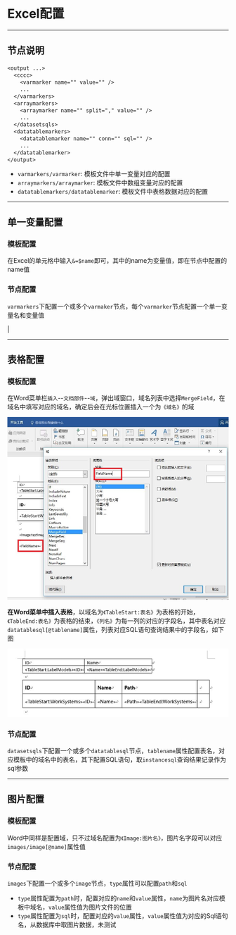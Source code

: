 # Excel配置

---

## 节点说明

```
<output ...>
  <cccc>
    <varmarker name="" value="" />
    ...
  </varmarkers>
  <arraymarkers>
    <arraymarker name="" split="," value="" />
    ...
  </datasetsqls>
  <datatablemarkers>
    <datatablemarker name="" conn="" sql="" />
    ...
  </datatablemarker>
</output>
```

 - `varmarkers/varmarker`: 模板文件中单一变量对应的配置
 - `arraymarkers/arraymarker`: 模板文件中数组变量对应的配置
 - `datatablemarkers/datatablemarker`: 模板文件中表格数据对应的配置


---


## 单一变量配置

### 模板配置

在Excel的单元格中输入`&=$name`即可，其中的name为变量值，即在节点中配置的name值

### 节点配置

`varmarkers`下配置一个或多个`varmaker`节点，每个`varmarker`节点配置一个单一变量名和变量值

| 


---


## 表格配置

### 模板配置

在Word菜单栏`插入`--`文档部件`--`域`，弹出域窗口，域名列表中选择`MergeField`，在域名中填写对应的域名，确定后会在光标位置插入一个为`《域名》`的域
  
![](../images/Word_MergeField.jpg)

**在Word菜单中插入表格**，以域名为`《TableStart:表名》`为表格的开始，`《TableEnd:表名》`为表格的结束，`《列名》`为每一列的对应的字段名，其中表名对应`datatablesql[@tablename]`属性，列表对应SQL语句查询结果中的字段名，如下图  
  
![](../images/Word_Table.jpg)

### 节点配置

`datasetsqls`下配置一个或多个`datatablesql`节点，`tablename`属性配置表名，对应模板中的域名中的表名，其下配置SQL语句，取`instancesql`查询结果记录作为sql参数


---


## 图片配置

### 模板配置

Word中同样是配置域，只不过域名配置为`《Image:图片名》`，图片名字段可以对应`images/image[@name]`属性值  

### 节点配置

`images`下配置一个或多个`image`节点，`type`属性可以配置`path`和`sql`

 - `type`属性配置为`path`时，配置对应的`name`和`value`属性，`name`为图片名对应模板中域名，`value`属性值为图片文件的位置
 - `type`属性配置为`sql`时，配置对应的`value`属性，`value`属性值为对应的Sql语句名，从数据库中取图片数据，未测试


